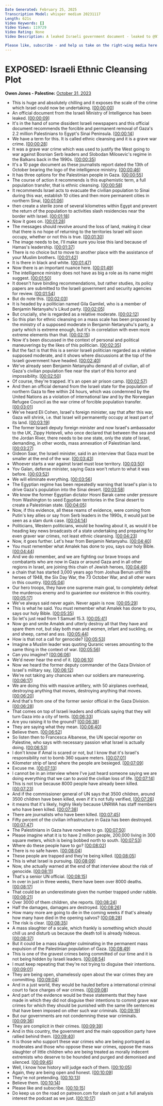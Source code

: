 ```yaml
---
Date Generated: February 25, 2025
Transcription Model: whisper medium 20231117
Length: 621s
Video Keywords: []
Video Views: 119729
Video Rating: None
Video Description: A leaked Israeli government document - leaked to @972mag and its partner site Local Call - calls for the permanent mass ethnic cleansing of Gaza. When you listen to other statements by Israeli ministers and officials, this outcome can't be dismissed. They're not hiding their support for war crimes. They mean what they say - believe them.

Please like, subscribe - and help us take on the right-wing media here: https://www.patreon.com/owenjones84
---
```


# EXPOSED: Israeli Ethnic Cleansing Plot
**Owen Jones - Palestine:** [October 31, 2023](https://www.youtube.com/watch?v=vt20GUg7bUo)
*  This is huge and absolutely chilling and it exposes the scale of the crime which Israel could now be undertaking. [[00:00:00](https://www.youtube.com/watch?v=vt20GUg7bUo&t=0.0s)]
*  An official document from the Israeli Ministry of Intelligence has been leaked. [[00:00:09](https://www.youtube.com/watch?v=vt20GUg7bUo&t=9.0s)]
*  It's in the hand of some dissident Israeli newspapers and this official document recommends the forcible and permanent removal of Gaza's 2.2 million Palestinians to Egypt's Sinai Peninsula. [[00:00:14](https://www.youtube.com/watch?v=vt20GUg7bUo&t=14.0s)]
*  We have a term for this. It is called ethnic cleansing and it is a grave war crime. [[00:00:28](https://www.youtube.com/watch?v=vt20GUg7bUo&t=28.0s)]
*  It was a grave war crime which was used to justify the West going to war against Bosnian Serb leaders and Slobodan Milosevic's regime in the Balkans back in the 1990s. [[00:00:35](https://www.youtube.com/watch?v=vt20GUg7bUo&t=35.0s)]
*  It's a 10 page document as these journalists report dated the 13th of October bearing the logo of the intelligence ministry. [[00:00:46](https://www.youtube.com/watch?v=vt20GUg7bUo&t=46.0s)]
*  It has three options for the Palestinian people in Gaza. [[00:00:55](https://www.youtube.com/watch?v=vt20GUg7bUo&t=55.0s)]
*  The course of action it recommends is this euphemistic term, a full population transfer, that is ethnic cleansing. [[00:00:58](https://www.youtube.com/watch?v=vt20GUg7bUo&t=58.0s)]
*  It recommends Israel acts to evacuate the civilian population to Sinai during this war, establish 10 cities and then more permanent cities in northern Sinai, [[00:01:06](https://www.youtube.com/watch?v=vt20GUg7bUo&t=66.0s)]
*  then create a sterile zone of several kilometres within Egypt and prevent the return of the population to activities slash residencies near the border with Israel. [[00:01:18](https://www.youtube.com/watch?v=vt20GUg7bUo&t=78.0s)]
*  Now it goes on. [[00:01:28](https://www.youtube.com/watch?v=vt20GUg7bUo&t=88.0s)]
*  The messages should revolve around the loss of land, making it clear that there is no hope of returning to the territories Israel will soon occupy, whether or not this is true. [[00:01:30](https://www.youtube.com/watch?v=vt20GUg7bUo&t=90.0s)]
*  The image needs to be, I'll make sure you lose this land because of Hamas's leadership. [[00:01:37](https://www.youtube.com/watch?v=vt20GUg7bUo&t=97.0s)]
*  There is no choice but to move to another place with the assistance of your Muslim brothers. [[00:01:42](https://www.youtube.com/watch?v=vt20GUg7bUo&t=102.0s)]
*  It is there in black and white. [[00:01:47](https://www.youtube.com/watch?v=vt20GUg7bUo&t=107.0s)]
*  Now there is an important nuance here. [[00:01:49](https://www.youtube.com/watch?v=vt20GUg7bUo&t=109.0s)]
*  The intelligence ministry does not have as big a role as its name might suggest. [[00:01:50](https://www.youtube.com/watch?v=vt20GUg7bUo&t=110.0s)]
*  It doesn't have binding recommendations, but rather studies, its policy papers are submitted to the Israeli government and security agencies for review. [[00:01:54](https://www.youtube.com/watch?v=vt20GUg7bUo&t=114.0s)]
*  But do note this. [[00:02:03](https://www.youtube.com/watch?v=vt20GUg7bUo&t=123.0s)]
*  It is headed by a politician named Gila Gamliel, who is a member of Benjamin Netanyahu's Likud party. [[00:02:05](https://www.youtube.com/watch?v=vt20GUg7bUo&t=125.0s)]
*  But crucially, she is regarded as a relative moderate. [[00:02:12](https://www.youtube.com/watch?v=vt20GUg7bUo&t=132.0s)]
*  So this plan for ethnic cleansing on a mass scale has been proposed by the ministry of a supposed moderate in Benjamin Netanyahu's party, a party which is extreme enough, but it's in correlation with even more extreme elements than that. [[00:02:15](https://www.youtube.com/watch?v=vt20GUg7bUo&t=135.0s)]
*  Now it's been discussed in the context of personal and political maneuverings by the likes of this politician. [[00:02:35](https://www.youtube.com/watch?v=vt20GUg7bUo&t=155.0s)]
*  But the fact is that this is a senior Israeli politician regarded as a relative supposed moderate, and it shows where discussions at the top of the Israeli government have headed. [[00:02:40](https://www.youtube.com/watch?v=vt20GUg7bUo&t=160.0s)]
*  We've already seen Benjamin Netanyahu demand all of civilian, all of Gaza's civilian population flee near the start of this horror and impossibility. [[00:02:50](https://www.youtube.com/watch?v=vt20GUg7bUo&t=170.0s)]
*  Of course, they're trapped. It's an open air prison camp. [[00:02:57](https://www.youtube.com/watch?v=vt20GUg7bUo&t=177.0s)]
*  And then an official demand from the Israeli state for the population of northern Gaza to flee within 24 hours, which was condemned by the United Nations as a violation of international law and by the Norwegian Refugee Council as the war crime of forcible population transfer. [[00:03:01](https://www.youtube.com/watch?v=vt20GUg7bUo&t=181.0s)]
*  We've heard Eli Cohen, Israel's foreign minister, say that after this war, Gaza will shrink, i.e. that Israel will permanently occupy at least part of its land. [[00:03:19](https://www.youtube.com/watch?v=vt20GUg7bUo&t=199.0s)]
*  The former Israeli deputy foreign minister and now Israel's ambassador to the UK, Zippy Hoteveli, who once declared that between the sea and the Jordan River, there needs to be one state, only the state of Israel, demanding, in other words, mass annexation of Palestinian land. [[00:03:27](https://www.youtube.com/watch?v=vt20GUg7bUo&t=207.0s)]
*  Gideon Saar, the Israeli minister, said in an interview that Gaza must be smaller at the end of the war. [[00:03:43](https://www.youtube.com/watch?v=vt20GUg7bUo&t=223.0s)]
*  Whoever starts a war against Israel must lose territory. [[00:03:50](https://www.youtube.com/watch?v=vt20GUg7bUo&t=230.0s)]
*  Yov Galan, defense minister, saying Gaza won't return to what it was before. [[00:03:52](https://www.youtube.com/watch?v=vt20GUg7bUo&t=232.0s)]
*  We will eliminate everything. [[00:03:56](https://www.youtube.com/watch?v=vt20GUg7bUo&t=236.0s)]
*  The Egyptian regime has been repeatedly warning that Israel's plan is to drive Gaza's population into the Sinai desert. [[00:03:58](https://www.youtube.com/watch?v=vt20GUg7bUo&t=238.0s)]
*  We know the former Egyptian dictator Hosni Barak came under pressure from Washington to seed Egyptian territories in the Sinai desert to create a Palestinian state. [[00:04:05](https://www.youtube.com/watch?v=vt20GUg7bUo&t=245.0s)]
*  Now, if this evidence, all these reams of evidence, were coming from Putin's key allies or say from Serb leaders in the 1990s, it would just be seen as a slam dunk case. [[00:04:14](https://www.youtube.com/watch?v=vt20GUg7bUo&t=254.0s)]
*  Politicians, Western politicians, would be howling about it, as would it be heading key news broadcasts of a state undertaking and preparing for even graver war crimes, not least ethnic cleansing. [[00:04:23](https://www.youtube.com/watch?v=vt20GUg7bUo&t=263.0s)]
*  Now, it goes further. Let's hear from Benjamin Netanyahu. [[00:04:40](https://www.youtube.com/watch?v=vt20GUg7bUo&t=280.0s)]
*  You must remember what Amalek has done to you, says our holy Bible. [[00:04:44](https://www.youtube.com/watch?v=vt20GUg7bUo&t=284.0s)]
*  And we do remember, and we are fighting our brave troops and combatants who are now in Gaza or around Gaza and in all other regions in Israel, are joining this chain of Jewish heroes, [[00:04:49](https://www.youtube.com/watch?v=vt20GUg7bUo&t=289.0s)]
*  a chain that has started 3,000 years ago from Joshua Benun until the heroes of 1948, the Six Day War, the 73 October War, and all other wars in this country. [[00:05:04](https://www.youtube.com/watch?v=vt20GUg7bUo&t=304.0s)]
*  Our hero troops, they have one supreme main goal, to completely defeat the murderous enemy and to guarantee our existence in this country. [[00:05:17](https://www.youtube.com/watch?v=vt20GUg7bUo&t=317.0s)]
*  We've always said never again. Never again is now. [[00:05:29](https://www.youtube.com/watch?v=vt20GUg7bUo&t=329.0s)]
*  This is what he said. You must remember what Amalek has done to you, says our holy Bible. [[00:05:35](https://www.youtube.com/watch?v=vt20GUg7bUo&t=335.0s)]
*  So let's just read from 1 Samuel 15.3. [[00:05:41](https://www.youtube.com/watch?v=vt20GUg7bUo&t=341.0s)]
*  Now go and smite Amalek and utterly destroy all that they have and spare them not, but slay both man and women, infant and suckling, ox and sheep, camel and ass. [[00:05:44](https://www.youtube.com/watch?v=vt20GUg7bUo&t=344.0s)]
*  How is that not a call for genocide? [[00:05:53](https://www.youtube.com/watch?v=vt20GUg7bUo&t=353.0s)]
*  Imagine a Muslim leader was quoting Quranic verses amounting to the same thing in the context of war. [[00:05:56](https://www.youtube.com/watch?v=vt20GUg7bUo&t=356.0s)]
*  Can you imagine? [[00:06:06](https://www.youtube.com/watch?v=vt20GUg7bUo&t=366.0s)]
*  We'd never hear the end of it. [[00:06:10](https://www.youtube.com/watch?v=vt20GUg7bUo&t=370.0s)]
*  Now we heard the former deputy commander of the Gaza Division of Israel's military say, [[00:06:12](https://www.youtube.com/watch?v=vt20GUg7bUo&t=372.0s)]
*  We're not taking any chances when our soldiers are maneuvering. [[00:06:17](https://www.youtube.com/watch?v=vt20GUg7bUo&t=377.0s)]
*  We are doing this with massive artillery, with 50 airplanes overhead, destroying anything that moves, destroying anything that moves. [[00:06:20](https://www.youtube.com/watch?v=vt20GUg7bUo&t=380.0s)]
*  And that's from one of the former senior official in the Gaza Division. [[00:06:28](https://www.youtube.com/watch?v=vt20GUg7bUo&t=388.0s)]
*  That comes on top of Israeli leaders and officials saying that they will turn Gaza into a city of tents. [[00:06:33](https://www.youtube.com/watch?v=vt20GUg7bUo&t=393.0s)]
*  Are you raising it to the ground? [[00:06:38](https://www.youtube.com/watch?v=vt20GUg7bUo&t=398.0s)]
*  They are saying what they mean. [[00:06:40](https://www.youtube.com/watch?v=vt20GUg7bUo&t=400.0s)]
*  Believe them. [[00:06:52](https://www.youtube.com/watch?v=vt20GUg7bUo&t=412.0s)]
*  So listen then to Francesca Albanese, the UN special reporter on Palestine, who says with necessary passion what Israel is actually doing. [[00:06:53](https://www.youtube.com/watch?v=vt20GUg7bUo&t=413.0s)]
*  I don't know if Amal is scared or not, but I know that it's Israel's responsibility not to bomb 360 square meters. [[00:07:01](https://www.youtube.com/watch?v=vt20GUg7bUo&t=421.0s)]
*  Kilometer strip of land where the people are besieged. [[00:07:09](https://www.youtube.com/watch?v=vt20GUg7bUo&t=429.0s)]
*  Excuse me. [[00:07:13](https://www.youtube.com/watch?v=vt20GUg7bUo&t=433.0s)]
*  I cannot be in an interview where I've just heard someone saying we are doing everything that we can to avoid the civilian loss of life. [[00:07:14](https://www.youtube.com/watch?v=vt20GUg7bUo&t=434.0s)]
*  This is not true because 8000 people have already been killed. [[00:07:23](https://www.youtube.com/watch?v=vt20GUg7bUo&t=443.0s)]
*  And if the commissioner general of UN says that 3500 children, around 3500 children have been killed, even if it's not fully verified, [[00:07:26](https://www.youtube.com/watch?v=vt20GUg7bUo&t=446.0s)]
*  it means that it's likely, highly likely because UNRWA has staff members who have been killed. [[00:07:38](https://www.youtube.com/watch?v=vt20GUg7bUo&t=458.0s)]
*  There are journalists who have been killed. [[00:07:45](https://www.youtube.com/watch?v=vt20GUg7bUo&t=465.0s)]
*  Fifty percent of the civilian infrastructure in Gaza has been destroyed. [[00:07:47](https://www.youtube.com/watch?v=vt20GUg7bUo&t=467.0s)]
*  The Palestinians in Gaza have nowhere to go. [[00:07:50](https://www.youtube.com/watch?v=vt20GUg7bUo&t=470.0s)]
*  Please imagine what it is to have 2 million people, 200,000 living in 300 square meters, which is being bobbed north to south. [[00:07:53](https://www.youtube.com/watch?v=vt20GUg7bUo&t=473.0s)]
*  Where do these people have to go? [[00:08:02](https://www.youtube.com/watch?v=vt20GUg7bUo&t=482.0s)]
*  There is no safe haven. [[00:08:04](https://www.youtube.com/watch?v=vt20GUg7bUo&t=484.0s)]
*  These people are trapped and they're being killed. [[00:08:05](https://www.youtube.com/watch?v=vt20GUg7bUo&t=485.0s)]
*  This is what Israel is pursuing. [[00:08:09](https://www.youtube.com/watch?v=vt20GUg7bUo&t=489.0s)]
*  Now, she actually warned at the end of that interview about the risk of genocide. [[00:08:11](https://www.youtube.com/watch?v=vt20GUg7bUo&t=491.0s)]
*  That's a senior UN official. [[00:08:15](https://www.youtube.com/watch?v=vt20GUg7bUo&t=495.0s)]
*  In over in just in three weeks, there have been over 8000 deaths. [[00:08:17](https://www.youtube.com/watch?v=vt20GUg7bUo&t=497.0s)]
*  That could be an underestimate given the number trapped under rubble. [[00:08:21](https://www.youtube.com/watch?v=vt20GUg7bUo&t=501.0s)]
*  Over 3000 of them children, she reports. [[00:08:24](https://www.youtube.com/watch?v=vt20GUg7bUo&t=504.0s)]
*  Half the damages, damages are destroyed. [[00:08:26](https://www.youtube.com/watch?v=vt20GUg7bUo&t=506.0s)]
*  How many more are going to die in the coming weeks if that's already how many have died in the opening salvos? [[00:08:28](https://www.youtube.com/watch?v=vt20GUg7bUo&t=508.0s)]
*  The risk is clear. [[00:08:35](https://www.youtube.com/watch?v=vt20GUg7bUo&t=515.0s)]
*  A mass slaughter of a scale, which frankly is something which should chill us and disturb us because the death toll is already hideous. [[00:08:37](https://www.youtube.com/watch?v=vt20GUg7bUo&t=517.0s)]
*  But it could be a mass slaughter culminating in the permanent mass expulsion of the Palestinian population of Gaza. [[00:08:49](https://www.youtube.com/watch?v=vt20GUg7bUo&t=529.0s)]
*  This is one of the gravest crimes being committed of our time and it is not being hidden by Israeli leaders. [[00:08:54](https://www.youtube.com/watch?v=vt20GUg7bUo&t=534.0s)]
*  I must keep repeating that they're not trying to disguise their intentions. [[00:09:01](https://www.youtube.com/watch?v=vt20GUg7bUo&t=541.0s)]
*  They are being open, shamelessly open about the war crimes they are committing. [[00:09:04](https://www.youtube.com/watch?v=vt20GUg7bUo&t=544.0s)]
*  And in a just world, they would be hauled before a international criminal court to face charges of war crimes. [[00:09:08](https://www.youtube.com/watch?v=vt20GUg7bUo&t=548.0s)]
*  And part of the evidence would be these statements that they have made in which they did not disguise their intentions to commit grave war crimes for which they should be punished with the same life sentences that have been imposed on other such war criminals. [[00:09:19](https://www.youtube.com/watch?v=vt20GUg7bUo&t=559.0s)]
*  But our governments are not condemning these war criminals. [[00:09:36](https://www.youtube.com/watch?v=vt20GUg7bUo&t=576.0s)]
*  They are complicit in their crimes. [[00:09:39](https://www.youtube.com/watch?v=vt20GUg7bUo&t=579.0s)]
*  And in this country, the government and the main opposition party have rallied behind them. [[00:09:40](https://www.youtube.com/watch?v=vt20GUg7bUo&t=580.0s)]
*  It is those who support these war crimes who are being portrayed as moderates and those who oppose these war crimes, oppose the mass slaughter of little children who are being treated as morally indecent extremists who deserve to be hounded and purged and demonised and silenced. [[00:09:45](https://www.youtube.com/watch?v=vt20GUg7bUo&t=585.0s)]
*  Well, I know how history will judge each of them. [[00:10:05](https://www.youtube.com/watch?v=vt20GUg7bUo&t=605.0s)]
*  Again, they are being open and honest. [[00:10:09](https://www.youtube.com/watch?v=vt20GUg7bUo&t=609.0s)]
*  They're not pretending. [[00:10:13](https://www.youtube.com/watch?v=vt20GUg7bUo&t=613.0s)]
*  Believe them. [[00:10:14](https://www.youtube.com/watch?v=vt20GUg7bUo&t=614.0s)]
*  Please like and subscribe. [[00:10:15](https://www.youtube.com/watch?v=vt20GUg7bUo&t=615.0s)]
*  Do keep us on the road on patreon.com for slash on just a full analysis interest the podcast as we just. [[00:10:17](https://www.youtube.com/watch?v=vt20GUg7bUo&t=617.0s)]
